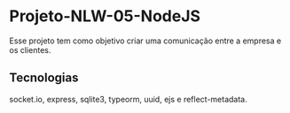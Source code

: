 # Projeto-NLW-05-NodeJS

Esse projeto tem como objetivo criar uma comunicação entre a empresa e os clientes.

## Tecnologias

socket.io, express, sqlite3, typeorm, uuid, ejs e reflect-metadata.






